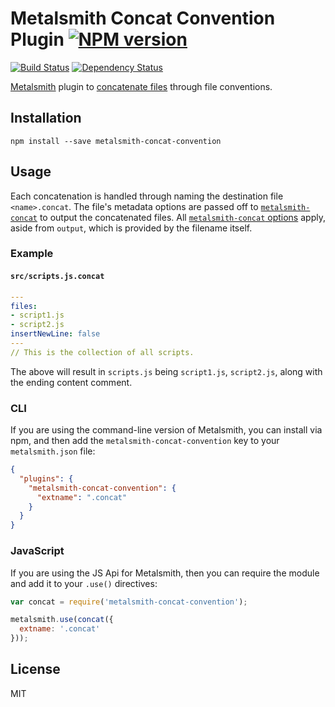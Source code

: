 # Metalsmith Concat Convention Plugin [![NPM version](https://img.shields.io/npm/v/metalsmith-concat-convention.svg)](https://www.npmjs.org/package/metalsmith-concat-convention)

[![Build Status](https://img.shields.io/travis/RobLoach/metalsmith-concat-convention/master.svg)](https://travis-ci.org/RobLoach/metalsmith-concat-convention)
[![Dependency Status](https://david-dm.org/RobLoach/metalsmith-concat-convention.png)](https://david-dm.org/RobLoach/metalsmith-concat-convention)

[Metalsmith](http://metalsmith.io) plugin to [concatenate files](https://github.com/aymericbeaumet/metalsmith-concat) through file conventions.

## Installation

    npm install --save metalsmith-concat-convention

## Usage

Each concatenation is handled through naming the destination file `<name>.concat`. The file's metadata options are passed off to [`metalsmith-concat`](https://github.com/aymericbeaumet/metalsmith-concat) to output the concatenated files. All [`metalsmith-concat` options](https://github.com/aymericbeaumet/metalsmith-concat#files) apply, aside from `output`, which is provided by the filename itself.

### Example
#### `src/scripts.js.concat`
``` yaml
---
files:
- script1.js
- script2.js
insertNewLine: false
---
// This is the collection of all scripts.
```

The above will result in `scripts.js` being `script1.js`, `script2.js`, along with the ending content comment.

### CLI

If you are using the command-line version of Metalsmith, you can install via npm, and then add the `metalsmith-concat-convention` key to your `metalsmith.json` file:

```json
{
  "plugins": {
    "metalsmith-concat-convention": {
      "extname": ".concat"
    }
  }
}
```

### JavaScript

If you are using the JS Api for Metalsmith, then you can require the module and add it to your `.use()` directives:

```js
var concat = require('metalsmith-concat-convention');

metalsmith.use(concat({
  extname: '.concat'
}));
```

## License

MIT
